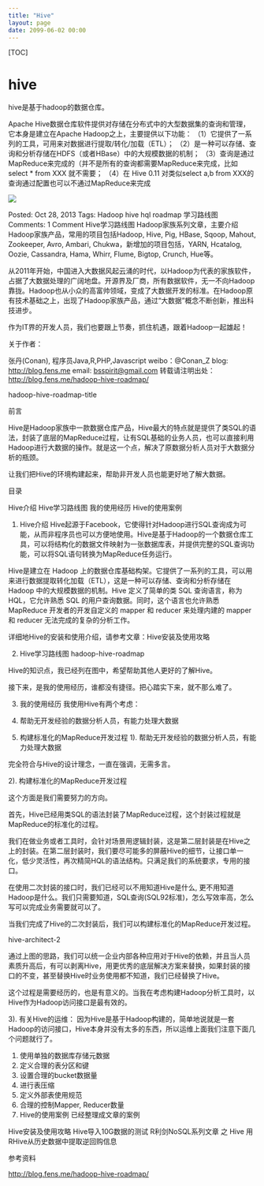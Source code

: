 ```yaml
---
title: "Hive"
layout: page
date: 2099-06-02 00:00
---
```

[TOC]
# hive 
hive是基于hadoop的数据仓库。

Apache Hive数据仓库软件提供对存储在分布式中的大型数据集的查询和管理，它本身是建立在Apache Hadoop之上，主要提供以下功能： 
（1）它提供了一系列的工具，可用来对数据进行提取/转化/加载（ETL）； 
（2）是一种可以存储、查询和分析存储在HDFS（或者HBase）中的大规模数据的机制； 
（3）查询是通过MapReduce来完成的（并不是所有的查询都需要MapReduce来完成，比如select * from XXX 就不需要； 
（4）在 Hive 0.11 对类似select a,b from XXX的查询通过配置也可以不通过MapReduce来完成

![](../../../attach/images/2019-09-03-13-47-00.png)




Posted:
Oct 28, 2013
Tags:
Hadoop
hive
hql
roadmap
学习路线图
Comments:
1 Comment
Hive学习路线图
Hadoop家族系列文章，主要介绍Hadoop家族产品，常用的项目包括Hadoop, Hive, Pig, HBase, Sqoop, Mahout, Zookeeper, Avro, Ambari, Chukwa，新增加的项目包括，YARN, Hcatalog, Oozie, Cassandra, Hama, Whirr, Flume, Bigtop, Crunch, Hue等。

从2011年开始，中国进入大数据风起云涌的时代，以Hadoop为代表的家族软件，占据了大数据处理的广阔地盘。开源界及厂商，所有数据软件，无一不向Hadoop靠拢。Hadoop也从小众的高富帅领域，变成了大数据开发的标准。在Hadoop原有技术基础之上，出现了Hadoop家族产品，通过“大数据”概念不断创新，推出科技进步。

作为IT界的开发人员，我们也要跟上节奏，抓住机遇，跟着Hadoop一起雄起！

关于作者：

张丹(Conan), 程序员Java,R,PHP,Javascript
weibo：@Conan_Z
blog: http://blog.fens.me
email: bsspirit@gmail.com
转载请注明出处：
http://blog.fens.me/hadoop-hive-roadmap/

hadoop-hive-roadmap-title

前言

Hive是Hadoop家族中一款数据仓库产品，Hive最大的特点就是提供了类SQL的语法，封装了底层的MapReduce过程，让有SQL基础的业务人员，也可以直接利用Hadoop进行大数据的操作。就是这一个点，解决了原数据分析人员对于大数据分析的瓶颈。

让我们把Hive的环境构建起来，帮助非开发人员也能更好地了解大数据。

目录

Hive介绍
Hive学习路线图
我的使用经历
Hive的使用案例
1. Hive介绍
Hive起源于Facebook，它使得针对Hadoop进行SQL查询成为可能，从而非程序员也可以方便地使用。Hive是基于Hadoop的一个数据仓库工具，可以将结构化的数据文件映射为一张数据库表，并提供完整的SQL查询功能，可以将SQL语句转换为MapReduce任务运行。

Hive是建立在 Hadoop 上的数据仓库基础构架。它提供了一系列的工具，可以用来进行数据提取转化加载（ETL），这是一种可以存储、查询和分析存储在 Hadoop 中的大规模数据的机制。Hive 定义了简单的类 SQL 查询语言，称为 HQL，它允许熟悉 SQL 的用户查询数据。同时，这个语言也允许熟悉 MapReduce 开发者的开发自定义的 mapper 和 reducer 来处理内建的 mapper 和 reducer 无法完成的复杂的分析工作。

详细地Hive的安装和使用介绍，请参考文章：Hive安装及使用攻略

2. Hive学习路线图
hadoop-hive-roadmap

Hive的知识点，我已经列在图中，希望帮助其他人更好的了解Hive。

接下来，是我的使用经历，谁都没有捷径。把心踏实下来，就不那么难了。

3. 我的使用经历
我使用Hive有两个考虑：

1. 帮助无开发经验的数据分析人员，有能力处理大数据
2. 构建标准化的MapReduce开发过程
1). 帮助无开发经验的数据分析人员，有能力处理大数据

完全符合与Hive的设计理念，一直在强调，无需多言。

2). 构建标准化的MapReduce开发过程

这个方面是我们需要努力的方向。

首先，Hive已经用类SQL的语法封装了MapReduce过程，这个封装过程就是MapReduce的标准化的过程。

我们在做业务或者工具时，会针对场景用逻辑封装，这是第二层封装是在Hive之上的封装。在第二层封装时，我们要尽可能多的屏蔽Hive的细节，让接口单一化，低少灵活性，再次精简HQL的语法结构。只满足我们的系统要求，专用的接口。

在使用二次封装的接口时，我们已经可以不用知道Hive是什么, 更不用知道Hadoop是什么。我们只需要知道，SQL查询(SQL92标准)，怎么写效率高，怎么写可以完成业务需要就可以了。

当我们完成了Hive的二次封装后，我们可以构建标准化的MapReduce开发过程。

hive-architect-2

通过上图的思路，我们可以统一企业内部各种应用对于Hive的依赖，并且当人员素质升高后，有可以剥离Hive，用更优秀的底层解决方案来替换，如果封装的接口的不变，甚至替换Hive时业务使用都不知道，我们已经替换了Hive。

这个过程是需要经历的，也是有意义的。当我在考虑构建Hadoop分析工具时，以Hive作为Hadoop访问接口是最有效的。

3). 有关Hive的运维：
因为Hive是基于Hadoop构建的，简单地说就是一套Hadoop的访问接口，Hive本身并没有太多的东西，所以运维上面我们注意下面几个问题就行了。

1. 使用单独的数据库存储元数据
2. 定义合理的表分区和键
3. 设置合理的bucket数据量
4. 进行表压缩
5. 定义外部表使用规范
6. 合理的控制Mapper, Reducer数量
4. Hive的使用案例
已经整理成文章的案例

Hive安装及使用攻略
Hive导入10G数据的测试
R利剑NoSQL系列文章 之 Hive
用RHive从历史数据中提取逆回购信息


参考资料 

http://blog.fens.me/hadoop-hive-roadmap/